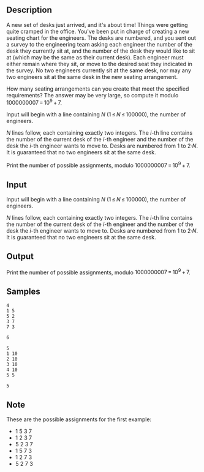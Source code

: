## Description

<div><p>A new set of desks just arrived, and it's about time! Things were getting quite cramped in the office. You've been put in charge of creating a new seating chart for the engineers. The desks are numbered, and you sent out a survey to the engineering team asking each engineer the number of the desk they currently sit at, and the number of the desk they would like to sit at (which may be the same as their current desk). Each engineer must either remain where they sit, or move to the desired seat they indicated in the survey. No two engineers currently sit at the same desk, nor may any two engineers sit at the same desk in the new seating arrangement.</p><p>How many seating arrangements can you create that meet the specified requirements? The answer may be very large, so compute it modulo <span class="tex-span">1000000007 = 10<sup class="upper-index">9</sup> + 7</span>.</p></div><div class="input-specification"><p>Input will begin with a line containing <span class="tex-span"><i>N</i></span> (<span class="tex-span">1 ≤ <i>N</i> ≤ 100000</span>), the number of engineers. </p><p><span class="tex-span"><i>N</i></span> lines follow, each containing exactly two integers. The <span class="tex-span"><i>i</i></span>-th line contains the number of the current desk of the <span class="tex-span"><i>i</i></span>-th engineer and the number of the desk the <span class="tex-span"><i>i</i></span>-th engineer wants to move to. Desks are numbered from <span class="tex-span">1</span> to <span class="tex-span">2·<i>N</i></span>. It is guaranteed that no two engineers sit at the same desk.</p></div><div class="output-specification"><p>Print the number of possible assignments, modulo <span class="tex-span">1000000007 = 10<sup class="upper-index">9</sup> + 7</span>.</p></div>

## Input

<p>Input will begin with a line containing <span class="tex-span"><i>N</i></span> (<span class="tex-span">1 ≤ <i>N</i> ≤ 100000</span>), the number of engineers. </p><p><span class="tex-span"><i>N</i></span> lines follow, each containing exactly two integers. The <span class="tex-span"><i>i</i></span>-th line contains the number of the current desk of the <span class="tex-span"><i>i</i></span>-th engineer and the number of the desk the <span class="tex-span"><i>i</i></span>-th engineer wants to move to. Desks are numbered from <span class="tex-span">1</span> to <span class="tex-span">2·<i>N</i></span>. It is guaranteed that no two engineers sit at the same desk.</p>

## Output

<p>Print the number of possible assignments, modulo <span class="tex-span">1000000007 = 10<sup class="upper-index">9</sup> + 7</span>.</p>

## Samples

```input1
4
1 5
5 2
3 7
7 3

```

```output1
6

```






```input2
5
1 10
2 10
3 10
4 10
5 5

```

```output2
5

```




## Note

<p>These are the possible assignments for the first example: </p><ul> <li> 1 5 3 7 </li><li> 1 2 3 7 </li><li> 5 2 3 7 </li><li> 1 5 7 3 </li><li> 1 2 7 3 </li><li> 5 2 7 3 </li></ul>
